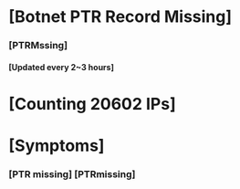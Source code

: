 # [Botnet PTR Record Missing]
### [PTRMssing]
#### [Updated every 2~3 hours]

# [Counting 20602 IPs]

# [Symptoms] 
###   [PTR missing] [PTRmissing]
